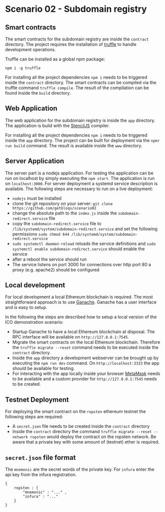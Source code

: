 # Scenario 02 - Subdomain registry

## Smart contracts

The smart contracts for the subdomain registry are inside the `contract` directory. The project requires the installation of [truffle](http://truffleframework.com/) to handle development operations.

Truffle can be installed as a global npm package:
```
npm i -g truffle
```

For installing all the project dependencies `npm i` needs to be triggered inside the `contract` directory. The smart contracts can be compiled via the truffle command `truffle compile`. The result of the compilation can be found inside the `build` directory.

## Web Application

The web application for the subdomain registry is inside the `app` directory. The application is build with the [StencilJS](https://stenciljs.com/) compiler.

For installing all the project dependencies `npm i` needs to be triggered inside the `app` directory. The project can be built for deployment via the `npmr run build` command. The result is available inside the `www` directory.

## Server Application

The server part is a nodejs application. For testing the application can be run on localhost by simply executing the `npm start`. The application is run on `localhost:3000`. For server deployment a systemd service description is available. The following steps are necessary to run on a live deployment:

 - `nodejs` must be installed
 - clone the git repository on your server: `git clone https://github.com/getbloqs/scenario02`
 - change the absolute path to the `index.js` inside the `subdomain-redirect.service` file
 - copy the `subdomain-redirect.service` file to `/lib/systemd/system/subdomain-redirect.service` and set the following permissions `sudo chmod 644 /lib/systemd/system/subdomain-redirect.service`
 - `sudo systemctl daemon-reload` reloads the service definitions and `sudo systemctl enable subdomain-redirect.service` should enable the service
 - after a reboot the service should run
 - The service listens on port 3000 for connections over http port 80 a proxy (e.g. apache2) should be configured

## Local development

For local development a local Ethereum blockchain is required. The most straightforward approach is to use [Ganache](http://truffleframework.com/ganache/). Ganache has a user interface and is easy to setup.

In the following the steps are described how to setup a local version of the ICO demonstration scenario:

 - Startup Ganache to have a local Ethereum blockchain at disposal. The RPC interface will be available on `http://127.0.0.1:7545`.
 - Migrate the smart contracts on the local Ethereum blockchain. Therefore the `truffle migrate --reset` command needs to be executed inside the `contract` directory.
 - Inside the `app` directory a development webserver can be brought up by executing the `npm run dev` command. On `http://localhost:3333` the app should be available for testing.
 - For interacting with the app locally inside your browser [MetaMask](https://metamask.io/) needs to be available and a custom provider for `http://127.0.0.1:7545` needs to be created. 

## Testnet Deployment

For deploying the smart contract on the `ropsten` ethereum testnet the following steps are required:

 - A `secret.json` file needs to be created inside the `contract` directory
 - Inside the `contract` directory the command `truffle migrate --reset --network ropsten` would deploy the contract on the ropsten network. Be aware that a private key with some amount of (testnet) ether is required.

## `secret.json` file format

The `mnemonic` are the secret words of the private key. For `infura` enter the api key from the infura registration.

```
{
    ropsten : {
        "mnemonic" : "..." ,
        "infura" : "..."
    }
}
```